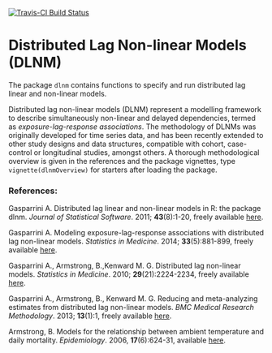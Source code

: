 [![Travis-CI Build Status](https://travis-ci.org/fabian-s/dlnm.svg?branch=cran-ready)](https://travis-ci.org/fabian-s/dlnm)

# Distributed Lag Non-linear Models (DLNM)

The package `dlnm` contains functions to specify and run distributed lag
linear and non-linear models. 

Distributed lag non-linear models (DLNM) 
represent a modelling framework to describe simultaneously non-linear and
delayed dependencies, termed as *exposure-lag-response associations*.
The methodology of DLNMs was originally developed for time series data, and
has been recently extended to other study designs and data structures,
compatible with cohort, case-control or longitudinal studies, amongst
others. A thorough methodological overview is given in the references and
the package vignettes, type `vignette(dlnmOverview)` for starters after loading 
the package.


### References:

Gasparrini A. Distributed lag linear and non-linear models in R:
the package dlnm. *Journal of Statistical Software*. 2011;
**43**(8):1-20, freely available [here](http://www.ag-myresearch.com/jss2011).

Gasparrini A. Modeling exposure-lag-response associations with distributed
lag non-linear models. *Statistics in Medicine*. 2014;
**33**(5):881-899, freely available [here](http://www.ag-myresearch.com/statmed2014).

Gasparrini A., Armstrong, B.,Kenward M. G. Distributed lag non-linear
models. *Statistics in Medicine*. 2010; **29**(21):2224-2234,
freely available [here](http://www.ag-myresearch.com/statmed2010).

Gasparrini A., Armstrong, B., Kenward M. G. Reducing and meta-analyzing
estimates from distributed lag non-linear models. *BMC Medical Research
Methodology*. 2013; **13**(1):1, freely available [here](http://www.ag-myresearch.com/bmcmrm2013).

Armstrong, B. Models for the relationship between ambient temperature and
daily mortality. *Epidemiology*. 2006, **17**(6):624-31, available
[here](http://www.ncbi.nlm.nih.gov/pubmed/17028505).
